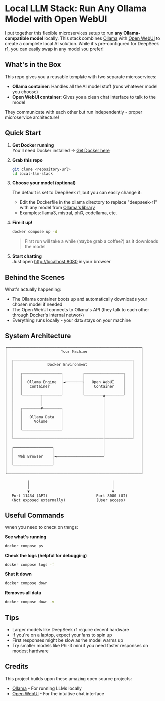 # Local LLM Stack: Run Any Ollama Model with Open WebUI

 I put together this flexible microservices setup to run **any Ollama-compatible model** locally. This stack combines [Ollama](https://ollama.ai/) with [Open WebUI](https://github.com/open-webui/open-webui)  to create a complete local AI solution. While it's pre-configured for DeepSeek r1, you can easily swap in any model you prefer!

## What's in the Box

This repo gives you a reusable template with two separate microservices:
- **Ollama container**: Handles all the AI model stuff (runs whatever model you choose)
- **Open WebUI container**: Gives you a clean chat interface to talk to the model

They communicate with each other but run independently - proper microservice architecture!

## Quick Start

1. **Get Docker running**  
   You'll need Docker installed → [Get Docker here](https://docs.docker.com/get-docker/)

2. **Grab this repo**
   ```sh
   git clone <repository-url>
   cd local-llm-stack
   ```

3. **Choose your model (optional)**
   
   The default is set to DeepSeek r1, but you can easily change it:
   - Edit the Dockerfile in the ollama directory to replace "deepseek-r1" with any model from [Ollama's library](https://ollama.com/library)
   - Examples: llama3, mistral, phi3, codellama, etc.

4. **Fire it up!**
   ```sh
   docker compose up -d
   ```
   > First run will take a while (maybe grab a coffee?) as it downloads the model

5. **Start chatting**  
   Just open [http://localhost:8080](http://localhost:8080) in your browser

## Behind the Scenes

What's actually happening:
- The Ollama container boots up and automatically downloads your chosen model if needed
- The Open WebUI connects to Ollama's API (they talk to each other through Docker's internal network)
- Everything runs locally - your data stays on your machine

## System Architecture

```
┌────────────────────────────────────────────────────────────┐
│                        Your Machine                        │
│                                                            │
│  ┌─────────────────────────────────────────────────────┐   │
│  │               Docker Environment                    │   │
│  │                                                     │   │
│  │   ┌─────────────────┐         ┌─────────────────┐   │   │
│  │   │                 │         │                 │   │   │
│  │   │  Ollama Engine  │◄────────┤   Open WebUI    │   │   │
│  │   │   Container     │         │    Container    │   │   │
│  │   │                 │         │                 │   │   │
│  │   └────────┬────────┘         └────────▲────────┘   │   │
│  │            │                           │            │   │
│  │            │                           │            │   │
│  │   ┌────────▼────────┐                  │            │   │
│  │   │                 │                  │            │   │
│  │   │   Ollama Data   │                  │            │   │
│  │   │     Volume      │                  │            │   │
│  │   │                 │                  │            │   │
│  │   └─────────────────┘                  │            │   │
│  │                                        │            │   │
│  └────────────────────────────────────────┼────────────┘   │
│                                           │                │
│  ┌─────────────────┐                      │                │
│  │                 │                      │                │
│  │  Web Browser    │◄─────────────────────┘                │
│  │                 │                                       │
│  └─────────────────┘                                       │
│                                                            │
└────────────────────────────────────────────────────────────┘

          │                                     │
          │                                     │
          ▼                                     ▼
   Port 11434 (API)                      Port 8080 (UI)
   (Not exposed externally)              (User access)
```

## Useful Commands

When you need to check on things:

**See what's running**
```sh
docker compose ps
```

**Check the logs (helpful for debugging)**
```sh
docker compose logs -f
```

**Shut it down**
```sh
docker compose down
```

**Removes all data**
```sh
docker compose down -v
```

## Tips

- Larger models like DeepSeek r1 require decent hardware
- If you're on a laptop, expect your fans to spin up
- First responses might be slow as the model warms up
- Try smaller models like Phi-3 mini if you need faster responses on modest hardware

## Credits

This project builds upon these amazing open source projects:
- [Ollama](https://github.com/ollama/ollama) - For running LLMs locally
- [Open WebUI](https://github.com/open-webui/open-webui) - For the intuitive chat interface

